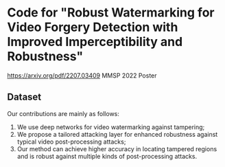 # Code for "Robust Watermarking for Video Forgery Detection with Improved Imperceptibility and Robustness"

https://arxiv.org/pdf/2207.03409
MMSP 2022 Poster
## Dataset

Our contributions are mainly as follows: 
1) We use deep networks for video watermarking against tampering; 
2) We propose a tailored attacking layer for enhanced robustness against typical video post-processing attacks; 
3) Our method can achieve higher accuracy in locating tampered regions and is robust against multiple kinds of post-processing attacks.
